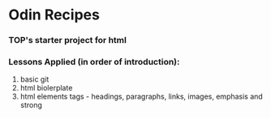 # Odin Recipes

### TOP's starter project for html

### Lessons Applied (in order of introduction):
1. basic git
2. html biolerplate
3. html elements tags - headings, paragraphs, links, images, emphasis and strong